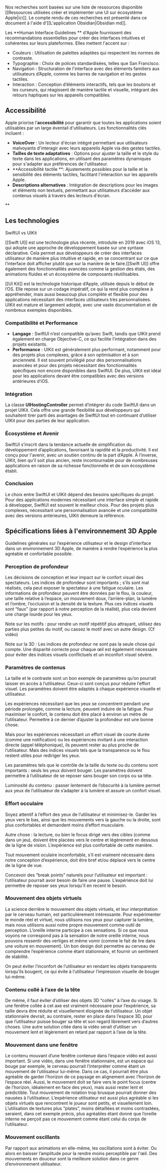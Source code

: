 Nos recherches sont basées sur une liste de ressources disponible [[Ressources utilisées créer et implémenter une UI sur écosystème Apple|ici]]. Le compte rendu de ces recherches est présenté dans ce document à l'aide d'[[L'application Obsidian|Obsidian md]].

Les **Human Interface Guidelines ** d'Apple fournissent des recommandations essentielles pour créer des interfaces intuitives et cohérentes sur leurs plateformes. Elles mettent l'accent sur :
- Couleurs : Utilisation de palettes adaptées qui respectent les normes de contraste.
- Typographie : Choix de polices standardisées, telles que San Francisco.
- Navigation : Structuration de l'interface avec des éléments familiers aux utilisateurs d’Apple, comme les barres de navigation et les gestes tactiles.
- Interaction : Conception d’éléments interactifs, tels que les boutons et les curseurs, qui réagissent de manière tactile et visuelle, intégrant des retours haptiques sur les appareils compatibles.

## Accessibilité

Apple priorise l’**accessibilité** pour garantir que toutes les applications soient utilisables par un large éventail d'utilisateurs. Les fonctionnalités clés incluent :

- **VoiceOver** : Un lecteur d'écran intégré permettant aux utilisateurs malvoyants d'interagir avec leurs appareils Apple via des gestes tactiles.
- **Tailles de texte adaptatives** : Options pour ajuster la taille et le style du texte dans les applications, en utilisant des paramètres dynamiques pour s'adapter aux préférences de l'utilisateur.
- **Accessibilité tactile **: Ajustements possibles pour la taille et la sensibilité des éléments tactiles, facilitant l'interaction sur les appareils Apple.
- **Descriptions alternatives** : Intégration de descriptions pour les images et éléments non textuels, permettant aux utilisateurs d’accéder aux contenus visuels à travers des lecteurs d'écran.
    

**
## Les technologies
SwiftUI vs UIKit

[[Swift UI]] est une technologie plus récente, introduite en 2019 avec iOS 13, qui adopte une approche de développement basée sur une syntaxe déclarative. Cela permet aux développeurs de créer des interfaces utilisateur de manière plus intuitive et rapide, en se concentrant sur ce que l’interface doit afficher plutôt que sur la manière de le faire.[[Swift UI]] offre également des fonctionnalités avancées comme la gestion des états, des animations fluides et un écosystème de composants réutilisables.

[[UI Kit]] est la technologie historique d’Apple, utilisée depuis le début de l’OS. Elle repose sur un codage impératif, ce qui la rend plus complexe à appréhender, mais aussi beaucoup plus complète et flexible pour des applications nécessitant des interfaces utilisateurs très personnalisées. UIKit est mature et largement adopté, avec une vaste documentation et de nombreux exemples disponibles.
### Compatibilité et Performance
- **Langage** : SwiftUI n’est compatible qu’avec Swift, tandis que UIKit prend également en charge Objective-C, ce qui facilite l’intégration dans des projets existants.
- **Performance** : UIKit est généralement plus performant, notamment pour des projets plus complexes, grâce à son optimisation et à son ancienneté. Il est souvent privilégié pour des personnalisations avancées et pour des projets nécessitant des fonctionnalités spécifiques non encore disponibles dans SwiftUI. De plus, UIKit est idéal pour les applications devant être compatibles avec des versions antérieures d’iOS.
### Intégration
La classe **UIHostingController** permet d’intégrer du code SwiftUI dans un projet UIKit. Cela offre une grande flexibilité aux développeurs qui souhaitent tirer parti des avantages de SwiftUI tout en continuant d’utiliser UIKit pour des parties de leur application.
### Écosystème et Avenir
SwiftUI s’inscrit dans la tendance actuelle de simplification du développement d’applications, favorisant la rapidité et la productivité. Il est conçu pour l'avenir, avec un soutien continu de la part d’Apple. À l’inverse, UIKit, bien qu’il soit plus ancien, reste incontournable pour de nombreuses applications en raison de sa richesse fonctionnelle et de son écosystème établi.
### Conclusion
Le choix entre SwiftUI et UIKit dépend des besoins spécifiques du projet. Pour des applications modernes nécessitant une interface simple et rapide à développer, SwiftUI est souvent le meilleur choix. Pour des projets plus complexes, nécessitant une personnalisation avancée et une compatibilité avec des versions antérieures, UIKit demeure la référence.


## Spécifications liées à l'environnement 3D Apple
Guidelines générales sur l’expérience utilisateur et le design d’interface dans un environnement 3D Apple, de manière à rendre l’expérience la plus agréable et confortable possible.
### Perception de profondeur
Les décisions de conception et leur impact sur le confort visuel des spectateurs. Les indices de profondeur sont importants ; s’ils sont mal réalisés, cela peut exposer le spectateur à une fatigue oculaire. Les informations de profondeur peuvent être données par le flou, la couleur, une taille relative à l’espace, un mouvement doux, l’arrière-plan, la lumière et l’ombre, l’occlusion et la densité de la texture. Plus ces indices visuels sont “faux” (par rapport à notre perception de la réalité), plus cela devient une charge lourde pour les yeux.

Note sur les motifs : pour rendre un motif répétitif plus attrayant, utilisez des parties plus petites du motif, ou cassez le motif avec un autre design. (Cf vidéo)

Note sur la 3D : Les indices de profondeur ne sont pas la seule chose qui compte. Une disparité correcte pour chaque œil est également nécessaire pour éviter des indices visuels conflictuels et un inconfort visuel sévère.

### Paramètres de contenus
La taille et le contraste sont un bon exemple de paramètres qu’on pourrait laisser en accès à l’utilisateur. Ceux-ci sont conçus pour réduire l’effort visuel. Les paramètres doivent être adaptés à chaque expérience visuelle et utilisateur.

Les expériences nécessitant que les yeux se concentrent pendant une période prolongée, comme la lecture, peuvent induire de la fatigue. Pour maximiser le confort, le contenu doit être placé à environ un mètre de l’utilisateur. Permettre à ce dernier d’ajuster la profondeur est une bonne chose.

Mais pour les expériences nécessitant un effort visuel de courte durée (comme une notification) ou les expériences invitant à une interaction directe (appel téléphonique), ils peuvent rester au plus proche de l’utilisateur. Mais des indices visuels tels que la transparence ou le flou restent utiles pour rediriger les yeux.

Les paramètres tels que le contrôle de la taille du texte ou du contenu sont importants : seuls les yeux doivent bouger. Les paramètres doivent permettre à l’utilisateur de se reposer sans bouger son corps ou sa tête.

Luminosité du contenu : passer lentement de l’obscurité à la lumière permet aux yeux de l’utilisateur de s’adapter à la lumière et assure un confort visuel.

### Effort occulaire
Soyez attentif à l’effort des yeux de l’utilisateur et minimisez-le. Garder les yeux vers le bas, ainsi que les mouvements vers la gauche ou la droite, sont plus confortables et demandent moins d’effort musculaire.

Autre chose : la lecture, ou bien le focus dirigé vers des cibles (comme dans un jeu), doivent être placées vers le centre et légèrement en dessous de la ligne de vision. L’expérience est plus confortable de cette manière.

Tout mouvement oculaire inconfortable, s’il est vraiment nécessaire dans notre conception d’expérience, doit être bref et/ou déplacé vers le centre de la ligne de vue.

Concevoir des “break points” naturels pour l’utilisateur est important : l’utilisateur pourrait avoir besoin de faire une pause. L’expérience doit lui permettre de reposer ses yeux lorsqu’il en recent le besoin.
### Mouvement des objets virtuels
La science derrière le mouvement des objets virtuels, et leur interprétation par le cerveau humain, est particulièrement intéressante. Pour expérimenter le monde réel et virtuel, nous utilisons nos yeux pour capturer la lumière, mais nous utilisons aussi notre propre mouvement comme outil de perception. L’oreille interne participe à ces sensations. Si ce que nous voyons ne correspond pas à la sensation de notre oreille interne, nous pouvons ressentir des vertiges et même vomir (comme le fait de lire dans une voiture en mouvement). Un bon design doit permettre au cerveau de comprendre l’expérience comme étant stationnaire, et fournir un sentiment de stabilité.

On peut éviter l’inconfort de l’utilisateur en rendant les objets transparents lorsqu’ils bougent, ce qui évite à l’utilisateur l’impression visuelle de bouger lui-même.
### Contenu collé à l’axe de la tête
De même, il faut éviter d’utiliser des objets 3D “collés” à l’axe du visage. Si une fenêtre collée à cet axe est vraiment nécessaire pour l’expérience, sa taille devra être réduite et visuellement éloignée de l’utilisateur. Un objet stationnaire devrait, au contraire, rester en place dans l’espace 3D, pour que l’utilisateur puisse bouger sa tête et son regard librement vers d’autres choses. Une autre solution citée dans la vidéo serait d’utiliser un mouvement lent et légèrement en retard par rapport à l’axe de la tête.
### Mouvement dans une fenêtre
Le contenu mouvant d’une fenêtre contenue dans l’espace vidéo est aussi important. Si une vidéo, dans une fenêtre stationnaire, est un espace qui bouge par exemple, le cerveau pourrait l’interpréter comme étant un mouvement de l’utilisateur lui-même. Dans ce cas, il pourrait être plus agréable de garder l’horizon de ce paysage en alignement avec l’horizon de l’espace réel. Aussi, le mouvement doit se faire vers le point focus (centre de l’horizon, idéalement en face des yeux), mais aussi rester lent et prédictible. Tout mouvement de rotation trop brusque pourrait donner des nausées à l’utilisateur. L’expérience utilisateur est aussi plus agréable si les objets virtuels que rencontrent le joueur sont petits, et visuellement loin. L’utilisation de textures plus “plates”, moins détaillées et moins contrastées, seraient, dans cet exemple précis, plus agréables étant donné que l’oreille interne ne perçoit pas ce mouvement comme étant celui du corps de l’utilisateur.
### Mouvement oscillants
Par rapport aux animations en elle-même, les oscillations sont à éviter. Ou alors en baisser l’amplitude pour la rendre moins perceptible par l'œil. Des mouvements en douceur sont la meilleure solution dans ce genre d’environnement utilisateur.